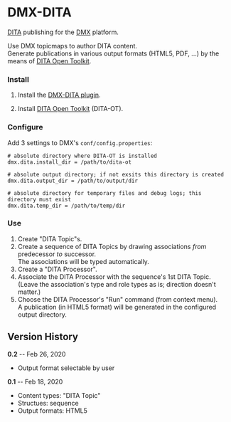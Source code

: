 DMX-DITA
========

[DITA](https://en.wikipedia.org/wiki/Darwin_Information_Typing_Architecture) publishing for the [DMX](https://git.dmx.systems/dmx-platform/dmx-platform) platform.

Use DMX topicmaps to author DITA content.  
Generate publications in various output formats (HTML5, PDF, ...) by the means of [DITA Open Toolkit](https://www.dita-ot.org).

### Install

1. Install the [DMX-DITA plugin](https://download.dmx.systems/ci/dmx-dita/).

2. Install [DITA Open Toolkit](https://www.dita-ot.org) (DITA-OT).

### Configure

Add 3 settings to DMX's `conf/config.properties`:
```properties
# absolute directory where DITA-OT is installed
dmx.dita.install_dir = /path/to/dita-ot

# absolute output directory; if not exsits this directory is created
dmx.dita.output_dir = /path/to/output/dir

# absolute directory for temporary files and debug logs; this directory must exist
dmx.dita.temp_dir = /path/to/temp/dir
```

### Use

1. Create "DITA Topic"s.
2. Create a sequence of DITA Topics by drawing associations *from* predecessor *to* successor.  
   The associations will be typed automatically.
3. Create a "DITA Processor".
4. Associate the DITA Processor with the sequence's 1st DITA Topic.  
   (Leave the association's type and role types as is; direction doesn't matter.)
5. Choose the DITA Processor's "Run" command (from context menu).  
   A publication (in HTML5 format) will be generated in the configured output directory.


## Version History

**0.2** -- Feb 26, 2020

* Output format selectable by user

**0.1** -- Feb 18, 2020

* Content types: "DITA Topic"
* Structues: sequence
* Output formats: HTML5
